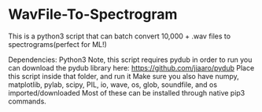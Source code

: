 # WavFile-To-Spectrogram

This is a python3 script that can batch convert 10,000 + .wav files to spectrograms(perfect for ML!)

Dependencies:
Python3
Note, this script requires pydub in order to run
you can download the pydub library here: https://github.com/jiaaro/pydub
Place this script inside that folder, and run it
Make sure you also have numpy, matplotlib, pylab, scipy, PIL, io, wave, os, glob, soundfile, and os imported/downloaded
Most of these can be installed through native pip3 commands.
